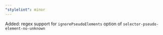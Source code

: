 ```yaml
---
"stylelint": minor
---
```


Added: regex support for `ignorePseudoElements` option of `selector-pseudo-element-no-unknown`
